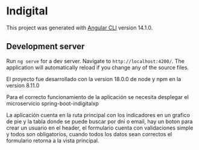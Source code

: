 # Indigital

This project was generated with [Angular CLI](https://github.com/angular/angular-cli) version 14.1.0.

## Development server

Run `ng serve` for a dev server. Navigate to `http://localhost:4200/`. The application will automatically reload if you change any of the source files.


El proyecto fue desarrollado con la version 18.0.0 de node y npm en la version 8.11.0

Para el correcto funcionamiento de la aplicación se necesita desplegar el microservicio spring-boot-indigitalxp

La aplicación cuenta en la ruta principal con los indicadores en un grafico de pie y la tabla donde se puede buscar por dni o email, hay un boton para crear un usuario en el header, el formulario cuenta con validaciones simple y todos son obligatorios, cuando todos los datos sean correctos el formulario retorna a la vista principal.
